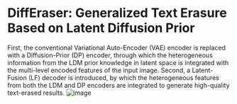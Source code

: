 # DiffEraser: Generalized Text Erasure Based on Latent Diffusion Prior
First, the conventional Variational Auto-Encoder (VAE) encoder is replaced with a Diffusion-Prior (DP) encoder, through which the heterogeneous information from the LDM prior knowledge in latent space is integrated with the multi-level encoded features of the input image.
Second, a Latent-Fusion (LF) decoder is introduced, by which the heterogeneous features from both the LDM and DP encoders are integrated to generate high-quality text-erased results.
![image](https://github.com/Dchenlittle/DiffEraser/Fig33_01.png)
